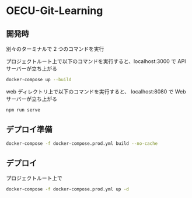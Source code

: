 # OECU-Git-Learning

## 開発時

別々のターミナルで 2 つのコマンドを実行

プロジェクトルート上で以下のコマンドを実行すると、localhost:3000 で API サーバーが立ち上がる

```bash
docker-compose up --build
```

web ディレクトリ上で以下のコマンドを実行すると、 localhost:8080 で Web サーバーが立ち上がる

```bash
npm run serve
```

## デプロイ準備

```bash
docker-compose -f docker-compose.prod.yml build --no-cache
```

## デプロイ

プロジェクトルート上で

```bash
docker-compose -f docker-compose.prod.yml up -d
```
